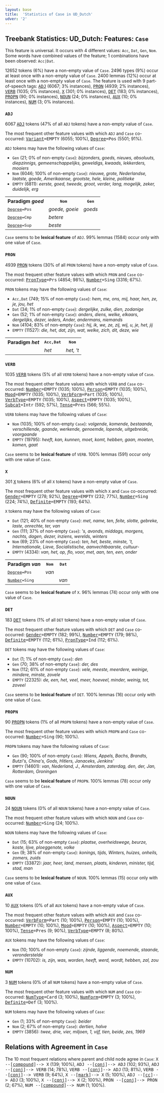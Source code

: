```yaml
---
layout: base
title:  'Statistics of Case in UD_Dutch'
udver: '2'
---
```


## Treebank Statistics: UD_Dutch: Features: `Case`

This feature is universal.
It occurs with 4 different values: `Acc`, `Dat`, `Gen`, `Nom`.
Some words have combined values of the feature; 1 combinations have been observed: `Acc|Dat`.

12652 tokens (6%) have a non-empty value of `Case`.
2496 types (9%) occur at least once with a non-empty value of `Case`.
2400 lemmas (12%) occur at least once with a non-empty value of `Case`.
The feature is used with 9 part-of-speech tags: <tt><a href="nl-pos-ADJ.html">ADJ</a></tt> (6067; 3% instances), <tt><a href="nl-pos-PRON.html">PRON</a></tt> (4939; 2% instances), <tt><a href="nl-pos-VERB.html">VERB</a></tt> (1035; 0% instances), <tt><a href="nl-pos-X.html">X</a></tt> (301; 0% instances), <tt><a href="nl-pos-DET.html">DET</a></tt> (183; 0% instances), <tt><a href="nl-pos-PROPN.html">PROPN</a></tt> (90; 0% instances), <tt><a href="nl-pos-NOUN.html">NOUN</a></tt> (24; 0% instances), <tt><a href="nl-pos-AUX.html">AUX</a></tt> (10; 0% instances), <tt><a href="nl-pos-NUM.html">NUM</a></tt> (3; 0% instances).

### `ADJ`

6067 <tt><a href="nl-pos-ADJ.html">ADJ</a></tt> tokens (47% of all `ADJ` tokens) have a non-empty value of `Case`.

The most frequent other feature values with which `ADJ` and `Case` co-occurred: <tt><a href="nl-feat-Variant.html">Variant</a></tt><tt>=EMPTY</tt> (6055; 100%), <tt><a href="nl-feat-Degree.html">Degree</a></tt><tt>=Pos</tt> (5501; 91%).

`ADJ` tokens may have the following values of `Case`:

* `Gen` (21; 0% of non-empty `Case`): <em>bijzonders, goeds, nieuws, absoluuts, diepzinnigs, gemeenschappelijks, geweldigs, kwaads, lekkerders, mooiers</em>
* `Nom` (6046; 100% of non-empty `Case`): <em>nieuwe, grote, Nederlandse, laatste, goede, Amerikaanse, grootste, hele, kleine, politieke</em>
* `EMPTY` (6811): <em>eerste, goed, tweede, groot, verder, lang, mogelijk, zeker, duidelijk, erg</em>

<table>
  <tr><th>Paradigm <i>goed</i></th><th><tt>Nom</tt></th><th><tt>Gen</tt></th></tr>
  <tr><td><tt><tt><a href="nl-feat-Degree.html">Degree</a></tt><tt>=Pos</tt></tt></td><td><em>goede, goeie</em></td><td><em>goeds</em></td></tr>
  <tr><td><tt><tt><a href="nl-feat-Degree.html">Degree</a></tt><tt>=Cmp</tt></tt></td><td><em>betere</em></td><td></td></tr>
  <tr><td><tt><tt><a href="nl-feat-Degree.html">Degree</a></tt><tt>=Sup</tt></tt></td><td><em>beste</em></td><td></td></tr>
</table>

`Case` seems to be **lexical feature** of `ADJ`. 99% lemmas (1584) occur only with one value of `Case`.

### `PRON`

4939 <tt><a href="nl-pos-PRON.html">PRON</a></tt> tokens (30% of all `PRON` tokens) have a non-empty value of `Case`.

The most frequent other feature values with which `PRON` and `Case` co-occurred: <tt><a href="nl-feat-PronType.html">PronType</a></tt><tt>=Prs</tt> (4854; 98%), <tt><a href="nl-feat-Number.html">Number</a></tt><tt>=Sing</tt> (3316; 67%).

`PRON` tokens may have the following values of `Case`:

* `Acc,Dat` (749; 15% of non-empty `Case`): <em>hem, me, ons, mij, haar, hen, ze, je, jou, het</em>
* `Dat` (34; 1% of non-empty `Case`): <em>dergelijke, zulke, dien, zodanige</em>
* `Gen` (52; 1% of non-empty `Case`): <em>anders, diens, welke, elkaars, dergelijks, dezer, ieders, Ander, andermans, niemands</em>
* `Nom` (4104; 83% of non-empty `Case`): <em>hij, ik, we, ze, zij, wij, u, je, het, jij</em>
* `EMPTY` (11527): <em>die, het, dat, zijn, wat, welke, zich, dit, deze, wie</em>

<table>
  <tr><th>Paradigm <i>het</i></th><th><tt>Acc,Dat</tt></th><th><tt>Nom</tt></th></tr>
  <tr><td><tt></tt></td><td><em>het</em></td><td><em>het, 't</em></td></tr>
</table>

### `VERB`

1035 <tt><a href="nl-pos-VERB.html">VERB</a></tt> tokens (5% of all `VERB` tokens) have a non-empty value of `Case`.

The most frequent other feature values with which `VERB` and `Case` co-occurred: <tt><a href="nl-feat-Number.html">Number</a></tt><tt>=EMPTY</tt> (1035; 100%), <tt><a href="nl-feat-Person.html">Person</a></tt><tt>=EMPTY</tt> (1035; 100%), <tt><a href="nl-feat-Mood.html">Mood</a></tt><tt>=EMPTY</tt> (1035; 100%), <tt><a href="nl-feat-VerbForm.html">VerbForm</a></tt><tt>=Part</tt> (1035; 100%), <tt><a href="nl-feat-VerbType.html">VerbType</a></tt><tt>=EMPTY</tt> (1035; 100%), <tt><a href="nl-feat-Aspect.html">Aspect</a></tt><tt>=EMPTY</tt> (1035; 100%), <tt><a href="nl-feat-Subcat.html">Subcat</a></tt><tt>=Intr</tt> (592; 57%), <tt><a href="nl-feat-Tense.html">Tense</a></tt><tt>=Pres</tt> (566; 55%).

`VERB` tokens may have the following values of `Case`:

* `Nom` (1035; 100% of non-empty `Case`): <em>volgende, komende, bestaande, verschillende, gaande, werkende, genoemde, lopende, uitgebreide, voorgaande</em>
* `EMPTY` (19795): <em>heeft, kan, kunnen, moet, komt, hebben, gaan, moeten, komen, gaat</em>

`Case` seems to be **lexical feature** of `VERB`. 100% lemmas (591) occur only with one value of `Case`.

### `X`

301 <tt><a href="nl-pos-X.html">X</a></tt> tokens (6% of all `X` tokens) have a non-empty value of `Case`.

The most frequent other feature values with which `X` and `Case` co-occurred: <tt><a href="nl-feat-Gender.html">Gender</a></tt><tt>=EMPTY</tt> (278; 92%), <tt><a href="nl-feat-Degree.html">Degree</a></tt><tt>=EMPTY</tt> (232; 77%), <tt><a href="nl-feat-Number.html">Number</a></tt><tt>=Sing</tt> (224; 74%), <tt><a href="nl-feat-Definite.html">Definite</a></tt><tt>=EMPTY</tt> (193; 64%).

`X` tokens may have the following values of `Case`:

* `Dat` (121; 40% of non-empty `Case`): <em>met, name, ten, feite, slotte, gebreke, laste, onrechte, ter, van</em>
* `Gen` (111; 37% of non-empty `Case`): <em>'s, avonds, middags, morgens, nachts, dagen, dezer, inziens, werelds, winters</em>
* `Nom` (69; 23% of non-empty `Case`): <em>ten, het, beste, minste, 't, Internationale, Lieve, Socialistische, aanvechtbaarste, cultuur-</em>
* `EMPTY` (4334): <em>van, het, op, flo, voor, met, aan, ten, een, onder</em>

<table>
  <tr><th>Paradigm <i>van</i></th><th><tt>Nom</tt></th><th><tt>Dat</tt></th></tr>
  <tr><td><tt><tt><a href="nl-feat-Degree.html">Degree</a></tt><tt>=Pos</tt></tt></td><td><em>van</em></td><td></td></tr>
  <tr><td><tt><tt><a href="nl-feat-Number.html">Number</a></tt><tt>=Sing</tt></tt></td><td></td><td><em>van</em></td></tr>
</table>

`Case` seems to be **lexical feature** of `X`. 96% lemmas (74) occur only with one value of `Case`.

### `DET`

183 <tt><a href="nl-pos-DET.html">DET</a></tt> tokens (1% of all `DET` tokens) have a non-empty value of `Case`.

The most frequent other feature values with which `DET` and `Case` co-occurred: <tt><a href="nl-feat-Gender.html">Gender</a></tt><tt>=EMPTY</tt> (182; 99%), <tt><a href="nl-feat-Number.html">Number</a></tt><tt>=EMPTY</tt> (179; 98%), <tt><a href="nl-feat-Definite.html">Definite</a></tt><tt>=EMPTY</tt> (112; 61%), <tt><a href="nl-feat-PronType.html">PronType</a></tt><tt>=Ind</tt> (112; 61%).

`DET` tokens may have the following values of `Case`:

* `Dat` (1; 1% of non-empty `Case`): <em>den</em>
* `Gen` (70; 38% of non-empty `Case`): <em>der, des</em>
* `Nom` (112; 61% of non-empty `Case`): <em>vele, meeste, meerdere, weinige, mindere, minste, zovele</em>
* `EMPTY` (22325): <em>de, een, het, veel, meer, hoeveel, minder, weinig, tot, zoveel</em>

`Case` seems to be **lexical feature** of `DET`. 100% lemmas (16) occur only with one value of `Case`.

### `PROPN`

90 <tt><a href="nl-pos-PROPN.html">PROPN</a></tt> tokens (1% of all `PROPN` tokens) have a non-empty value of `Case`.

The most frequent other feature values with which `PROPN` and `Case` co-occurred: <tt><a href="nl-feat-Number.html">Number</a></tt><tt>=Sing</tt> (90; 100%).

`PROPN` tokens may have the following values of `Case`:

* `Gen` (90; 100% of non-empty `Case`): <em>Wiens, Appels, Bachs, Brandts, Butzi's, China's, Gods, Hitlers, Janaceks, Jenkins'</em>
* `EMPTY` (14601): <em>van, Nederland, J., Amsterdam, zaterdag, den, der, Jan, Rotterdam, Groningen</em>

`Case` seems to be **lexical feature** of `PROPN`. 100% lemmas (78) occur only with one value of `Case`.

### `NOUN`

24 <tt><a href="nl-pos-NOUN.html">NOUN</a></tt> tokens (0% of all `NOUN` tokens) have a non-empty value of `Case`.

The most frequent other feature values with which `NOUN` and `Case` co-occurred: <tt><a href="nl-feat-Number.html">Number</a></tt><tt>=Sing</tt> (24; 100%).

`NOUN` tokens may have the following values of `Case`:

* `Dat` (15; 63% of non-empty `Case`): <em>plaatse, overheidswege, beurze, koste, lijve, ploeggenote, volke</em>
* `Gen` (9; 38% of non-empty `Case`): <em>konings, tijds, Winters, huizes, onheils, zomers, zuids</em>
* `EMPTY` (33872): <em>jaar, heer, land, mensen, plaats, kinderen, minister, tijd, stad, man</em>

`Case` seems to be **lexical feature** of `NOUN`. 100% lemmas (15) occur only with one value of `Case`.

### `AUX`

10 <tt><a href="nl-pos-AUX.html">AUX</a></tt> tokens (0% of all `AUX` tokens) have a non-empty value of `Case`.

The most frequent other feature values with which `AUX` and `Case` co-occurred: <tt><a href="nl-feat-VerbForm.html">VerbForm</a></tt><tt>=Part</tt> (10; 100%), <tt><a href="nl-feat-Person.html">Person</a></tt><tt>=EMPTY</tt> (10; 100%), <tt><a href="nl-feat-Number.html">Number</a></tt><tt>=EMPTY</tt> (10; 100%), <tt><a href="nl-feat-Mood.html">Mood</a></tt><tt>=EMPTY</tt> (10; 100%), <tt><a href="nl-feat-Aspect.html">Aspect</a></tt><tt>=EMPTY</tt> (10; 100%), <tt><a href="nl-feat-Tense.html">Tense</a></tt><tt>=Pres</tt> (9; 90%), <tt><a href="nl-feat-VerbType.html">VerbType</a></tt><tt>=EMPTY</tt> (8; 80%).

`AUX` tokens may have the following values of `Case`:

* `Nom` (10; 100% of non-empty `Case`): <em>zijnde, liggende, noemende, staande, veronderstelde</em>
* `EMPTY` (10702): <em>is, zijn, was, worden, heeft, werd, wordt, hebben, zal, zou</em>

### `NUM`

3 <tt><a href="nl-pos-NUM.html">NUM</a></tt> tokens (0% of all `NUM` tokens) have a non-empty value of `Case`.

The most frequent other feature values with which `NUM` and `Case` co-occurred: <tt><a href="nl-feat-NumType.html">NumType</a></tt><tt>=Card</tt> (3; 100%), <tt><a href="nl-feat-NumForm.html">NumForm</a></tt><tt>=EMPTY</tt> (3; 100%), <tt><a href="nl-feat-Definite.html">Definite</a></tt><tt>=Def</tt> (3; 100%).

`NUM` tokens may have the following values of `Case`:

* `Gen` (1; 33% of non-empty `Case`): <em>beider</em>
* `Nom` (2; 67% of non-empty `Case`): <em>dertien, halve</em>
* `EMPTY` (3856): <em>twee, drie, vier, miljoen, 1, vijf, tien, beide, zes, 1969</em>

## Relations with Agreement in `Case`

The 10 most frequent relations where parent and child node agree in `Case`:
<tt>X --[<tt><a href="nl-dep-compound.html">compound</a></tt>]--> X</tt> (139; 100%),
<tt>ADJ --[<tt><a href="nl-dep-conj.html">conj</a></tt>]--> ADJ</tt> (102; 93%),
<tt>ADJ --[<tt><a href="nl-dep-conj.html">conj</a></tt>]--> VERB</tt> (14; 78%),
<tt>VERB --[<tt><a href="nl-dep-conj.html">conj</a></tt>]--> ADJ</tt> (13; 81%),
<tt>VERB --[<tt><a href="nl-dep-conj.html">conj</a></tt>]--> VERB</tt> (9; 64%),
<tt>X --[<tt><a href="nl-dep-mark.html">mark</a></tt>]--> X</tt> (5; 100%),
<tt>ADJ --[<tt><a href="nl-dep-cc.html">cc</a></tt>]--> ADJ</tt> (3; 100%),
<tt>X --[<tt><a href="nl-dep-conj.html">conj</a></tt>]--> X</tt> (2; 100%),
<tt>PRON --[<tt><a href="nl-dep-conj.html">conj</a></tt>]--> PRON</tt> (2; 67%),
<tt>NUM --[<tt><a href="nl-dep-compound.html">compound</a></tt>]--> NUM</tt> (1; 100%).

